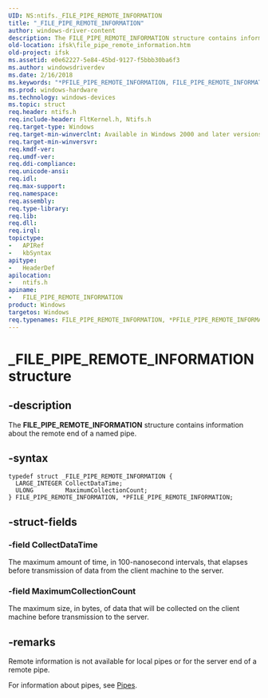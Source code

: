 ```yaml
---
UID: NS:ntifs._FILE_PIPE_REMOTE_INFORMATION
title: "_FILE_PIPE_REMOTE_INFORMATION"
author: windows-driver-content
description: The FILE_PIPE_REMOTE_INFORMATION structure contains information about the remote end of a named pipe.
old-location: ifsk\file_pipe_remote_information.htm
old-project: ifsk
ms.assetid: e0e62227-5e84-45bd-9127-f5bbb30ba6f3
ms.author: windowsdriverdev
ms.date: 2/16/2018
ms.keywords: "*PFILE_PIPE_REMOTE_INFORMATION, FILE_PIPE_REMOTE_INFORMATION, FILE_PIPE_REMOTE_INFORMATION structure [Installable File System Drivers], PFILE_PIPE_REMOTE_INFORMATION, PFILE_PIPE_REMOTE_INFORMATION structure pointer [Installable File System Drivers], _FILE_PIPE_REMOTE_INFORMATION, ifsk.file_pipe_remote_information, ntifs/FILE_PIPE_REMOTE_INFORMATION, ntifs/PFILE_PIPE_REMOTE_INFORMATION"
ms.prod: windows-hardware
ms.technology: windows-devices
ms.topic: struct
req.header: ntifs.h
req.include-header: FltKernel.h, Ntifs.h
req.target-type: Windows
req.target-min-winverclnt: Available in Windows 2000 and later versions of the Windows operating system.
req.target-min-winversvr: 
req.kmdf-ver: 
req.umdf-ver: 
req.ddi-compliance: 
req.unicode-ansi: 
req.idl: 
req.max-support: 
req.namespace: 
req.assembly: 
req.type-library: 
req.lib: 
req.dll: 
req.irql: 
topictype:
-	APIRef
-	kbSyntax
apitype:
-	HeaderDef
apilocation:
-	ntifs.h
apiname:
-	FILE_PIPE_REMOTE_INFORMATION
product: Windows
targetos: Windows
req.typenames: FILE_PIPE_REMOTE_INFORMATION, *PFILE_PIPE_REMOTE_INFORMATION
---
```


# _FILE_PIPE_REMOTE_INFORMATION structure


## -description


The <b>FILE_PIPE_REMOTE_INFORMATION</b> structure contains information about the remote end of a named pipe.


## -syntax


````
typedef struct _FILE_PIPE_REMOTE_INFORMATION {
  LARGE_INTEGER CollectDataTime;
  ULONG         MaximumCollectionCount;
} FILE_PIPE_REMOTE_INFORMATION, *PFILE_PIPE_REMOTE_INFORMATION;
````


## -struct-fields




### -field CollectDataTime

The maximum amount of time, in 100-nanosecond intervals, that elapses before transmission of data from the client machine to the server.


### -field MaximumCollectionCount

The maximum size, in bytes, of data that will be collected on the client machine before transmission to the server.


## -remarks



Remote information is not available for local pipes or for the server end of a remote pipe.

For information about pipes, see <a href="https://msdn.microsoft.com/7cb8cbe4-eec8-4dda-9cb7-8d37abcee6f4">Pipes</a>.



